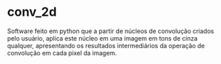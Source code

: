 # conv_2d
Software feito em python que a partir de núcleos de convolução criados pelo usuário, aplica este núcleo em uma imagem em tons de cinza qualquer, apresentando os resultados intermediários da operação de convolução em cada pixel da imagem.
